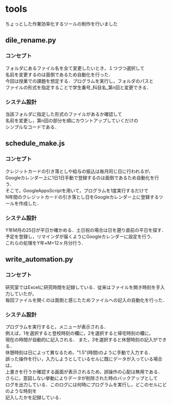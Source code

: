 # tools
ちょっとした作業効率化するツールの制作を行いました

## dile_rename.py
### コンセプト
フォルダにあるファイル名を全て変更したいとき，１つづつ選択して  
名前を変更するのは面倒であるため自動化を行った．  
今回は授業での課題を想定する．プログラムを実行し，フォルダのパスと  
ファイルの形式を指定することで学生番号_科目名_第n回と変更できる．
### システム設計
当該フォルダに指定した形式のファイルがあるか確認して  
名前を変更し，第n回の部分を順にカウントアップしていくだけの  
シンプルなコードである．


## schedule_make.js
### コンセプト
クレジットカードの引き落としや給与の振込は毎月同じ日に行われるが，  
Googleカレンダー上に1日1日手動で登録するのは面倒であるため自動化を行う．   
そこで，GoogleAppsScriptを用いて，プログラムを1度実行するだけで  
N年間のクレジットカードの引き落とし日をGoogleカレンダー上に登録するツールを作成した．  

### システム設計  
Y年M月の25日が平日か確かめる．土日祝の場合は日を遡り直前の平日を探す．  
予定を登録し，リマインダが届くようにGoogleカレンダーに設定を行う．  
これらの処理をY年×M=12ヶ月分行う．


## write_automation.py
### コンセプト
研究室ではExcelに研究時間を記録している．従来はファイルを開き時刻を手入力していたが，  
毎回ファイルを開くのは面倒と感じたためファイルへの記入の自動化を行った．
### システム設計
プログラムを実行すると，メニューが表示される．  
例えば，1を選択すると登校時刻の欄に，2を選択すると帰宅時刻の欄に，  
現在の時間が自動的に記入される． また，3を選択すると休憩時刻の記入ができる．  
休憩時刻は日によって異なるため，"1.5"(時間)のように手動で入力する．  
誤った操作を行い，入力しようとしているセルに既にデータが入っている場合は，  
上書きを行うか確認する画面が表示されるため，誤操作の心配は無用である．  
さらに，意図しない挙動によりデータが削除された時のバックアップとして  
ログを出力している．このログには何時にプログラムを実行し，どこのセルにどのような時刻を  
記入したかを記録している．
